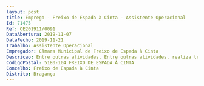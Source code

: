```yaml
--- 
layout: post
title: Emprego - Freixo de Espada à Cinta - Assistente Operacional
Id: 71475
Ref: OE201911/0091
DataAbertura: 2019-11-07
DataFecho: 2019-11-21
Trabalho: Assistente Operacional
Empregador: Câmara Municipal de Freixo de Espada à Cinta
Descricao: Entre outras atividades, Entre outras atividades, realiza trabalhos de podas com recurso a métodos de escalada e uso de motosserras e outros instrumentos de poda  cultiva flores, árvores, arbustos ou outras plantas  prepara os terrenos para semear relvados  proceder à plantação e transplantação de plantas  procede à limpeza e conservação dos arruamentos e canteiros  executa tarefas relativas à cultura de flores, árvores, arbustos e outras plantas para embelezamento de parques, jardins públicos  plantar e conservar sebes e relvados em campos desportivos  prepara as terras de cultura ou viveiros, cavando as ou adubando as adequadamente  espalha as sementes ou dispor os bolbos e as estacas  efetua regas e executa transplantações e podas  desponta as plantas para provocar afilamentos e efetua desbotoamentos para que as flores se desenvolvam  semeia relvados, renovando lhes as zonas danificadas, aparando os e regando os, utilizando cortadores e ou tesouras e mangueiras  planta, poda e trata sebes e árvores  procede à limpeza e conservação de hastes florais ou ramos  opera com diversos instrumentos, manuais (tesouras, serrotes, pás, enxadas e outros) ou mecânicos (máquinas de cortar relva, aspersores) para realização das tarefas inerentes à função da jardinagem.
CodigoPostal: 5180-104 FREIXO DE ESPADA À CINTA
Concelho: Freixo de Espada à Cinta
Distrito: Bragança
--- 
```

